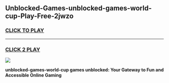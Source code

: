 
## Unblocked-Games-unblocked-games-world-cup-Play-Free-2jwzo
<h3>
<a href="https://premium76.site?title=unblocked-games-world-cup&ref=17A">CLICK TO PLAY</a></h3>
<hr>

<h3>
<a href="https://premium76.site?title=unblocked-games-world-cup&ref=17A">CLICK 2 PLAY</a>
  
</h3>

<a href="https://premium76.site?title=unblocked-games-world-cup&ref=17A"><img src="https://clearcache.store/games.png"></a>


**unblocked-games-world-cup games unblocked: Your Gateway to Fun and Accessible Online Gaming**
